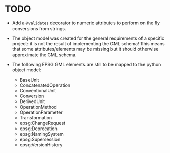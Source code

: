 # TODO

- Add a `@validates` decorator to numeric attributes to perform on the
  fly conversions from strings.
- The object model was created for the general requirements of a
  specific project: it is not the result of implementing the GML
  schema! This means that some attributes/elements may be missing but
  it should otherwise approximate the GML schema.
- The following EPSG GML elements are still to be mapped to the python
  object model:

  - BaseUnit
  - ConcatenatedOperation
  - ConventionalUnit
  - Conversion
  - DerivedUnit
  - OperationMethod
  - OperationParameter
  - Transformation
  - epsg:ChangeRequest
  - epsg:Deprecation
  - epsg:NamingSystem
  - epsg:Supersession
  - epsg:VersionHistory
